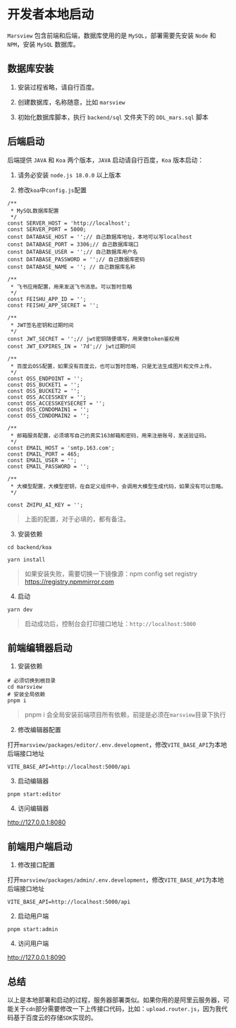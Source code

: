 # 开发者本地启动

`Marsview` 包含前端和后端，数据库使用的是 `MySQL`，部署需要先安装 `Node` 和 `NPM`，安装 `MySQL` 数据库。

## 数据库安装

1. 安装过程省略，请自行百度。

2. 创建数据库，名称随意，比如 `marsview`

3. 初始化数据库脚本，执行 `backend/sql` 文件夹下的 `DDL_mars.sql` 脚本

## 后端启动

后端提供 `JAVA` 和 `Koa` 两个版本，`JAVA` 启动请自行百度，`Koa` 版本启动：

1. 请务必安装 `node.js 18.0.0` 以上版本

2. 修改`koa`中`config.js`配置

```
/**
 * MySQL数据库配置
 */
const SERVER_HOST = 'http://localhost';
const SERVER_PORT = 5000;
const DATABASE_HOST = '';// 自己数据库地址，本地可以写localhost
const DATABASE_PORT = 3306;// 自己数据库端口
const DATABASE_USER = '';// 自己数据库用户名
const DATABASE_PASSWORD = '';// 自己数据库密码
const DATABASE_NAME = ''; // 自己数据库名称

/**
 * 飞书应用配置，用来发送飞书消息。可以暂时忽略
 */
const FEISHU_APP_ID = '';
const FEISHU_APP_SECRET = '';

/**
 * JWT签名密钥和过期时间
 */
const JWT_SECRET = '';// jwt密钥随便填写，用来做token鉴权用
const JWT_EXPIRES_IN = '7d';// jwt过期时间

/**
 * 百度云OSS配置，如果没有百度云，也可以暂时忽略，只是无法生成图片和文件上传。
 */
const OSS_ENDPOINT = '';
const OSS_BUCKET1 = '';
const OSS_BUCKET2 = '';
const OSS_ACCESSKEY = '';
const OSS_ACCESSKEYSECRET = '';
const OSS_CDNDOMAIN1 = '';
const OSS_CDNDOMAIN2 = '';

/**
 * 邮箱服务配置，必须填写自己的真实163邮箱和密码，用来注册账号，发送验证码。
 */
const EMAIL_HOST = 'smtp.163.com';
const EMAIL_PORT = 465;
const EMAIL_USER = '';
const EMAIL_PASSWORD = '';

/**
 * 大模型配置，大模型密钥，在自定义组件中，会调用大模型生成代码，如果没有可以忽略。
 */

const ZHIPU_AI_KEY = '';

```

> 上面的配置，对于必填的，都有备注。

3. 安装依赖

```
cd backend/koa

yarn install
```

> 如果安装失败，需要切换一下镜像源：npm config set registry https://registry.npmmirror.com

4. 启动

```
yarn dev

```

> 启动成功后，控制台会打印接口地址：`http://localhost:5000`

## 前端编辑器启动

1. 安装依赖

```
# 必须切换到根目录
cd marsview
# 安装全局依赖
pnpm i
```

> pnpm i 会全局安装前端项目所有依赖，前提是必须在`marsview`目录下执行

2. 修改编辑器配置

打开`marsview/packages/editor/.env.development`，修改`VITE_BASE_API`为本地后端接口地址

```
VITE_BASE_API=http://localhost:5000/api
```

3. 启动编辑器

```
pnpm start:editor
```

4. 访问编辑器

http://127.0.0.1:8080

## 前端用户端启动

1. 修改接口配置

打开`marsview/packages/admin/.env.development`，修改`VITE_BASE_API`为本地后端接口地址

```
VITE_BASE_API=http://localhost:5000/api
```

2. 启动用户端

```
pnpm start:admin
```

4. 访问用户端

http://127.0.0.1:8090

## 总结

以上是本地部署和启动的过程，服务器部署类似。如果你用的是阿里云服务器，可能关于`cdn`部分需要修改一下上传接口代码，比如：`upload.router.js`，因为我代码基于百度云的存储`SDK`实现的。
